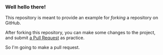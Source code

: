 ### Well hello there!

This repository is meant to provide an example for *forking* a repository on GitHub.

After forking this repository, you can make some changes to the project, and submit [a Pull Request](https://github.com/octocat/Spoon-Knife/pulls) as practice.

So I'm going to make a pull request.

